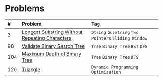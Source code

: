 # Problems

| #   | Problem                                                                                                                         | Tag                                                  |
|:----|:--------------------------------------------------------------------------------------------------------------------------------|:-----------------------------------------------------|
| 3   | [Longest Substring Without Repeating Characters](https://leetcode.com/problems/longest-substring-without-repeating-characters/) | `String` `Substring` `Two Pointers` `Sliding Window` |
| 98  | [Validate Binary Search Tree](https://leetcode.com/problems/validate-binary-search-tree/)                                       | `Tree` `Binary Tree` `BST` `DFS`                     |
| 104 | [Maximum Depth of Binary Tree](https://leetcode.com/problems/maximum-depth-of-binary-tree/)                                     | `Tree` `Binary Tree` `DFS`                           |
| 120 | [Triangle](https://leetcode.com/problems/triangle/)                                                                             | `Dynamic Programming` `Optimization`                 |
